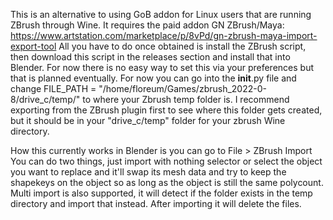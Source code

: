 This is an alternative to using GoB addon for Linux users that are running ZBrush through Wine.
It requires the paid addon GN ZBrush/Maya: https://www.artstation.com/marketplace/p/8vPd/gn-zbrush-maya-import-export-tool
All you have to do once obtained is install the ZBrush script, then download this script in the releases section and install that into Blender.
For now there is no easy way to set this via your preferences but that is planned eventually.
For now you can go into the __init__.py file and change FILE_PATH = "/home/floreum/Games/zbrush_2022-0-8/drive_c/temp/" to where your Zbrush temp folder is.
I recommend exporting from the ZBrush plugin first to see where this folder gets created, but it should be in your "drive_c/temp" folder for your zbrush Wine directory.

How this currently works in Blender is you can go to File > ZBrush Import
You can do two things, just import with nothing selector or select the object you want to replace and it'll swap its mesh data and try to keep the shapekeys on the object so as long as the object is still the same polycount. Multi import is also supported, it will detect if the folder exists in the temp directory and import that instead. After importing it will delete the files.
